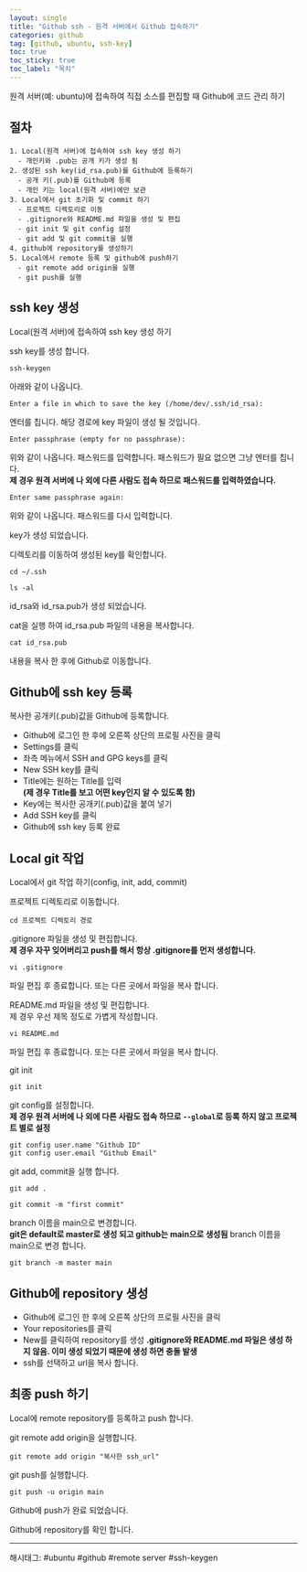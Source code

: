 ```yaml
---
layout: single
title: "Github ssh - 원격 서버에서 Github 접속하기"
categories: github
tag: [github, ubuntu, ssh-key]
toc: true
toc_sticky: true
toc_label: "목차"
---
```

원격 서버(예: ubuntu)에 접속하여 직접 소스를 편집할 때 Github에 코드 관리 하기

## 절차

```text
1. Local(원격 서버)에 접속하여 ssh key 생성 하기
  - 개인키와 .pub는 공개 키가 생성 됨
2. 생성된 ssh key(id_rsa.pub)를 Github에 등록하기
  - 공개 키(.pub)를 Github에 등록
  - 개인 키는 local(원격 서버)에만 보관
3. Local에서 git 초기화 및 commit 하기
  - 프로젝트 디렉토리로 이동
  - .gitignore와 README.md 파일을 생성 및 편집
  - git init 및 git config 설정
  - git add 및 git commit을 실행
4. github에 repository를 생성하기
5. Local에서 remote 등록 및 github에 push하기
  - git remote add origin을 실행
  - git push를 실행
```  

## ssh key 생성

Local(원격 서버)에 접속하여 ssh key 생성 하기

ssh key를 생성 합니다.

```shell
ssh-keygen
```  

아래와 같이 나옵니다.

```shell
Enter a file in which to save the key (/home/dev/.ssh/id_rsa):
```  

엔터를 칩니다.  해당 경로에 key 파일이 생성 될 것입니다.  

```shell
Enter passphrase (empty for no passphrase):
```

위와 같이 나옵니다. 패스워드를 입력합니다. 패스워드가 필요 없으면 그냥 엔터를 칩니다.  
**제 경우 원격 서버에 나 외에 다른 사람도 접속 하므로 패스워드를 입력하였습니다.**

```shell
Enter same passphrase again:
```

위와 같이 나옵니다. 패스워드를 다시 입력합니다.  

key가 생성 되었습니다.  

디렉토리를 이동하여 생성된 key를 확인합니다.

```shell
cd ~/.ssh

ls -al
```

id_rsa와 id_rsa.pub가 생성 되었습니다.  

cat을 실행 하여 id_rsa.pub 파일의 내용을 복사합니다.  

```shell
cat id_rsa.pub
```

내용을 복사 한 후에 Github로 이동합니다.

## Github에 ssh key 등록

복사한 공개키(.pub)값을 Github에 등록합니다.

- Github에 로그인 한 후에 오른쪽 상단의 프로필 사진을 클릭
- Settings를 클릭  
- 좌측 메뉴에서 SSH and GPG keys를 클릭
- New SSH key를 클릭
- Title에는 원하는 Title를 입력  
**(제 경우 Title를 보고 어떤 key인지 알 수 있도록 함)**
- Key에는 복사한 공개키(.pub)값을 붙여 넣기
- Add SSH key를 클릭
- Github에 ssh key 등록 완료

## Local git 작업

Local에서 git 작업 하기(config, init, add, commit)

프로젝트 디렉토리로 이동합니다.
  
```shell
cd 프로젝트 디렉토리 경로
```

.gitignore 파일을 생성 및 편집합니다.  
  **제 경우 자꾸 잊어버리고 push를 해서 항상 .gitignore를 먼저 생성합니다.**

```shell
vi .gitignore
```

파일 편집 후 종료합니다. 또는 다른 곳에서 파일을 복사 합니다.

README.md 파일을 생성 및 편집합니다.  
  제 경우 우선 제목 정도로 가볍게 작성합니다.

```shell
vi README.md
```

파일 편집 후 종료합니다. 또는 다른 곳에서 파일을 복사 합니다.

git init
  
```shell
git init
```

git config를 설정합니다.  
  **제 경우 원격 서버에 나 외에 다른 사람도 접속 하므로 `--global`로 등록 하지 않고 프로젝트 별로 설정**  

```shell
git config user.name "Github ID"
git config user.email "Github Email"
```

git add, commit을 실행 합니다.

```shell
git add .

git commit -m "first commit"
```

branch 이름을 main으로 변경합니다.  
**git은 default로 master로 생성 되고 github는 main으로 생성됨**
branch 이름을 main으로 변경 합니다.

```shell
git branch -m master main
```
  
## Github에 repository 생성

- Github에 로그인 한 후에 오른쪽 상단의 프로필 사진을 클릭
- Your repositories를 클릭
- New를 클릭하여 repository를 생성
  **.gitignore와 README.md 파일은 생성 하지 않음. 이미 생성 되었기 때문에 생성 하면 충돌 발생**
- ssh를 선택하고 url을 복사 합니다.

## 최종 push 하기

Local에 remote repository를 등록하고 push 합니다.

git remote add origin을 실행합니다.

```shell
git remote add origin "복사한 ssh_url"
```

git push를 실행합니다.

```shell
git push -u origin main
```

Github에 push가 완료 되었습니다.

Github에 repository를 확인 합니다.

---

해시태그: #ubuntu #github #remote server #ssh-keygen
